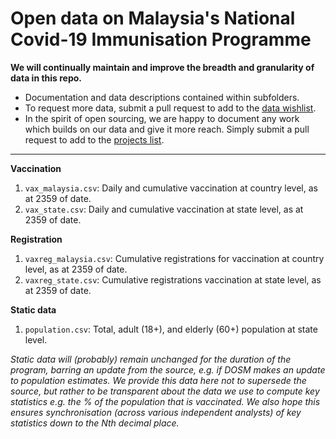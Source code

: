 # Open data on Malaysia's National Covid-​19 Immunisation Programme 

**We will continually maintain and improve the breadth and granularity of data in this repo.**
+ Documentation and data descriptions contained within subfolders. 
+ To request more data, submit a pull request to add to the [data wishlist](https://github.com/CITF-Malaysia/citf-public/blob/main/CONTRIB.md#data-requests).
+ In the spirit of open sourcing, we are happy to document any work which builds on our data and give it more reach. Simply submit a pull request to add to the [projects list](https://github.com/CITF-Malaysia/citf-public/blob/main/CONTRIB.md#share-your-work).

---

**Vaccination**
1) `vax_malaysia.csv`: Daily and cumulative vaccination at country level, as at 2359 of date.
2) `vax_state.csv`: Daily and cumulative vaccination at state level, as at 2359 of date.

**Registration**
1) `vaxreg_malaysia.csv`: Cumulative registrations for vaccination at country level, as at 2359 of date.
2) `vaxreg_state.csv`: Cumulative registrations vaccination at state level, as at 2359 of date.

**Static data**

1) `population.csv`: Total, adult (18+), and elderly (60+) population at state level.

_Static data will (probably) remain unchanged for the duration of the program, barring an update from the source, e.g. if DOSM makes an update to population estimates. We provide this data here not to supersede the source, but rather to be transparent about the data we use to compute key statistics e.g. the % of the population that is vaccinated. We also hope this ensures synchronisation (across various independent analysts) of key statistics down to the Nth decimal place._
